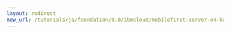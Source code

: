 ```yaml
---
layout: redirect
new_url: /tutorials/ja/foundation/8.0/ibmcloud/mobilefirst-server-on-kubernetes-using-scripts/
---
```

